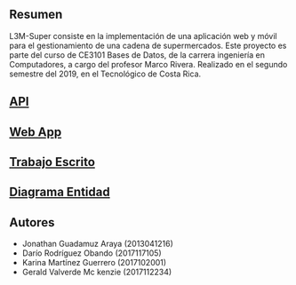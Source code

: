 ## Resumen

L3M-Super consiste en la implementación de una aplicación web y móvil para el gestionamiento de una cadena de supermercados.
Este proyecto es parte del curso de CE3101 Bases de Datos, de la carrera ingeniería en Computadores, a cargo del profesor Marco Rivera. Realizado en el segundo semestre del 2019, en el Tecnológico de Costa Rica. 

## [API](https://github.com/geraldvm/L3M-Super/tree/API)

## [Web App](https://github.com/geraldvm/L3M-Super/tree/Angular)

## [Trabajo Escrito](https://docs.google.com/document/d/1WHFvl9nKH98LY8bJmOnS63uAU8NcL9QrGbJC7pzCX3M/edit?usp=sharing)

## [Diagrama Entidad](https://www.draw.io/?lightbox=1&highlight=0000ff&edit=_blank&layers=1&nav=1&title=TareaCortaDB#R7R1bc6O2%2Btdkpn2wByFxe3Ti7DZt1knj7G7blwyxScxZ26QEZ5P99QdsZKOLAWOBpHR35pwaEJfou99P4Nni9WPsP80%2BRdNgfmIa09cTODwxTYA8I%2F1PduYNn7HQ5sxjHE7zc7sT4%2FBHkJ%2FMb3xchdPgmViYRNE8CZ%2FIk5NouQwmCXHOj%2BPoO7nsIZqTb33yHwPmxHjiz9mzX8NpMtucdS1jd%2F63IHyc4TcDI7%2By8PHi%2FMTzzJ9G3wun4PkJPIujKNn8WryeBfNs9%2FC%2BbO77sOfq9sPiYJnUuSG5Wjys%2FglPL6%2F%2BXMInMLv4PHjpATP%2FuOQN%2F8XBNN2A%2FDCKk1n0GC39%2Bfnu7GkcrZbTIHuskR7t1lxG0VN6EqQn%2FxckyVsOTX%2BVROmpWbKY51eD1zD5q%2FD77%2BxRfSs%2FGr7mT14fvOGD5XSQwTM9XEbLYHPmQzif59fZ7ch36DlaxZOgbA9ytPLjxyApW5cvzDao8IZ8tz8G0SJI4rd0QRzM%2FSR8ITHIzxHxcbtuB6v0Rw6uQ0BnSwHdMv32v3bwyg7%2F3oIoPdhBb31UF3wpdTxlb5yHy28FDDH6nlnEEtA3DLscT9KD6yAO000O4jZw4zdj%2BO%2F4H%2Bh9Rdc%2FjDvjj9U9eumZjmjcWN%2Babpn%2FVljwFIXL5Lnw5OvsRLogZ7imlz8xZ7cMT6DWQ9sqW5%2F%2B2HzBvrcZxN3ANci%2FZ7O9%2BV1ln2E5feQYluumP00PAUR%2BlQ36%2BQXg2Mihdm0DHOYta6La7vwRdOZtXvfiz1ck2AqUlwSvCUkocfAc%2FvDv1wsyHMxBl662Tk%2BsYXrGn4ePy%2FTEJMXKDFVPX4I4CVPRM8gvLMLpdE21c%2F8%2BmJ%2F6k2%2BPa%2Fo9i%2BZRvH4vfFj%2F46J4KdPIXhW8En9NLkHzTyaEFIHB%2BV1GH3oWJOCUQ%2B0wFN8hA14SPTw8B8eCkkulNmrAMinOJEz47QTe34UrCgg%2F7tZBQ5bw40PS0pMoS9FSBFECF5EsHShElGUYWIDk%2BPPZ55vx4JIBKEl732dhEoyf%2FDV%2Bf0%2FtDxLWDyl5FIAy9QP3YZLRcxJH34LCFXviBvd8cIE9gNkLgK0IxLuP7ZjvO%2BMBYItgVjAcbGM%2FSI5SEx0pWmIjHteOZtmcN5osb%2BSuQ7JYY9lXF%2BhpFC3u44DFg%2Fk8taKDwynJCtwp4lGSa95DO1PPH6JlglEMCSAriyKrXl2yojVSYbssx%2FhSym5GNcnDkkUe5pfhXXwTfZmBrw4cvNw509dZD0rlhwcBrhk%2FfE4BklAgX58rAL1TpOCCwVRKncSmS4Fp%2FpK%2B62z0qw5KZRmei9ApLRu7CbfsV3WlkoXnzZWO%2BiQt%2BLZCTpo%2ByRpew%2BB5EodPk%2FDkDJ6cwmWXioaALXaship7a7oF%2FoCfOvvh8serqZSo5ctnXYz66%2By0Kdyry7raoyvW1TAM42CiK%2BeCiOJchvQdbuJglWQWYc5F8K0dG%2BuccwGoJevCn10gqttgnhHUwEtZSqQZTZnKkZTL7K8%2B2kE5reyjQbOKCGsRWWmctpLITOHxjnoRWGRSiLQnunloZJh%2Bj1MRGbYorZhaXxEZhjbq7%2BK1huXaxMOgB8k%2Fck%2BguIE16Nyi65c%2FV9%2Fug5eP7tfR7G38pccJMWgRLCrnBwIMe8NxyEg7dsuoa9g7795%2F12I8w6jJ%2FBxpKgafab8n%2BnUEOuZs6JH0q7xfzrHei%2FLSBRmqFVh0XLmwc5r4pVSx7uoD3VYK6K5UX6TeFn19mHuyYM4NHUnm0WaRzo2aMCd1LFABcyJGej%2BPJt9uZ%2BHyhAyUghrIQSUHisWVbgKnjcxJOi5lexXmpGmVrSfNSVHpnibrmtJCbywjSiHxXARt1RVFTA9Ft%2BLN4HTw%2B2B4dcMAUYNA7h5%2FisRArqePKq6cJV23ZshyZUl2LkfEeRy6ccRSBBbBEk1oEuSpviOM4xS5vrn6cn6uJ3%2FsbR3f2BHudMgg%2BWn52vFH0DeAQ1o%2F9u7EXi6ZHtEVcy2yzrphTvxERQxhjjJ5tolyTldzn0UVfRI10j%2BNIj3Dqkd6rQU9MTfWgfZaI5S6qUzySrNKv1tqMpMQiWSBPmm19kBdodQeZUiNf%2Bntj4N1%2FXFQuOhp5GRJP5hmzBT%2BHOc04WdOaxShUc0srI1gSHhkpyGC2SSCYU1gnxuv6oZ2%2FHiAzeYfMUiqi9WKBDryHLVq7kez%2B9Hq4mz0%2FOkPc%2FHvv99Okw932JB%2Bx0FDuQVXPJ7DBYQqMo0yNnC5xV6WAzyr7IZ2WI5CWUZOTTULHIa1KkhBtXpKIKnJ6800H5Vhzt9kqAgbohQZgCrYkOkceQN2VLbKtxCbLa6FqlRKkEJinobjkOBQSHEqJSnSwT%2F8fHZ7xUBUQ%2F9%2B7RYOrQVAsZX%2FfkpZe%2FJrV6FU94EajTFg3c4YinluIWtnn20IYRo%2BRqd%2BKq6eu6QI4YEOm%2FKnyS9JhVLbMxGdNev62gzDPczb1ml4EWc2SaC9ZooowmnVGCer9EqEG1Lyb2jHK4y3taiMxMEkjM6ixVPcafhTBCNg%2B0lB6ZxAbjpWE07gQagyJ3A14wQmlSLYq3TGG27ZDS1xAtbCzLTmVQof3Wq9UwuAju%2FastkAYq2%2Bi8XTKnjWb3dpbcvpMKuE709gtpZNflTe46dKrBPVNXLE53GJ8fhhh0TtWCd1Q0vhdxZJx58%2FXYwuxrc3g%2BHV3TUvu3MWLe5XzwfzgYeHB3PC9fxM7XvbEpZHQ9V%2BmB6HEUAOI9g23xCf%2B65QfEex8E51SrvZCj1z6M91%2Bi7c%2FTPJJhKu4RGXLfIF4lpK8HdB0vSNio4qDURLLRHAlad1FWxLeAfYfRhjOlTGnouMWmjRIIwNiBd5gqPS%2FKbDpky21Sz577DCTCH6ylHIarejrnDMPVsN9sZPuXIYNUSLOGIp2QiZr2DSjZRyxDoSHWiHFH5s%2B0NRAGtxKinaGuY81OIYpYpOZU6DtBq%2F0s8uwPNDMJn5mnpqLYrcpGfgW8qEbPTrQIWHP3aiCZYIV8cpFa4tTxSzWBt%2FTaE3wWOYUZN2NEo5Smzb7cuuILPYPuUfIv18qBaga5BcTzYDxNDWymvqrkFS0BsM4B3JBrnxLGENYSyOwdKN9tHMXnE81A1L5SuxbHWuxvYK1shFNDZwsLdV3UxHiw0pfjkfDS%2F0dHeblMZq83LyunV323Ld3f1DGnp11G%2BrJTfPoX5EQMVGYEU1zHYuesP1uIC55oDfPXd3xtVZxqBvuxpbWOPXntG3kaN8Cy9MYsV00qtP1%2Bsw5jkrndVm63QsmNcio2OmLrcdaxM%2FhIwSNT5jqdtbw25nrjvbMD9zLSPTtZz8%2F0m%2Ba3huv3jVJp%2FfcqzTViY1UWlM4%2B9dR7FPhI5BoJYdXpxp3b9FHRcTCJAByKPUIcOS7%2BhyFPLGHKfbN40ZH0GcnGKBUnnRuhhgxofjbkpdUSqb5z8OFv5St7gRpOc4bafRyXObsiH1NRM8f026DctN%2FefZmvbBdtnXfFMsMbsP6OJqJRilqQ6j1C3ZF6sTKjHKUnXHdvtO4TqVTNGy28I0GUrX1xmNyUaI2wIhN%2FeCqOu2cFi3xc354PLin8FwoKE%2Fmq5x8Xg1r916Lhw2%2Fn1i2vOMHFbpj8fsB9FbdXMtfdf2smbqCN39fZuWKk8asoqell06HbrISHp4HA9zobM7Rv4kXIQalsk5lDbnSG8y4cpV5Zo4pHAfL%2Fm6nFu30AODVHKIzME9DnE8taJuy6amYlPr28nMd1mlYezP%2FTiMrqM4M%2FN0o3lq0y1HvgHnatSfrTXird09X63WMi6bn7MWihfLx9Ts0U0i0uqcBWTThqcRbfDz%2BCuHfreRGsLv%2FVm3f6UiAtKkBJ5T0UGGGUVV1kCGfRv0%2Bq4Jt9O9bVo6e%2F31xG%2B8hvxjWy5bMtlA0y%2FpF5yNfmXIQxf%2FC6ZsIf4Xy8MToJTwv%2FDJTyPl%2FiCO1DQ4fQQnq5tDDDtKcwAG3f3ZoB%2Byh0Mwj9r6sXZP6jY5DbK8RovktFKiE5JybENSJvSU9%2FkCQ3YnGI8s7PJcW0qIKHsJXdLQnP%2FgTOjKobYdRY2AQWVwINdrECfiPNe1%2BsDe%2FiM7DSNk9eH%2ByghBHQnSb7Dp1%2B5X68QRjuRxMZ7nkRLblNM6nZb1rdMRf6Eac2UAoHqfozzhbC8BAZow8wYEe2%2BAoPSGCiMGAFRGsKAJwfJy%2BymKdFuLQ3Mnfmg6%2Frqc0Qhp4mCTjROVT6UHQK5%2B0izi0X3Aozb33LPL7Th0OLLaFM5%2BDuXRHkD0WztQFzjNRm6jxJ%2Bz2K1z%2FptrkXsLu0w%2B5CrYJrvtF%2Bejc2bb1c5lQVQkGppdVuHwmYtUvqzLzCAuTtbt1C6%2BgehRpPROEmeYrh2Q15az0%2F68uHORRsREuXKPDmI1p6a6FW2KBK0Yd4XtVqR1UCYltf5ofaVsU99FY4KdgxxHrTutYS2bSVmsEPaXSTj1p7px031TKuVxU6nMtPNBTPxqhJo8UZUJEHT5lyk4da1sk5jJLl%2FS7dYtba1n0x0rurS8uNvLVn3pPmSO7ovvIavL3EA%2BEkuO3x00ZrrDFsdlKCmb25meR%2BJR1SToihvaYY9sC5pNExMG33AEaONQJ%2F1K6R6cLlKwhJl3HGRQnkarjbsaVJM5429fD8bbICVAHD7QzUTP1GCkehM63BEvLssH6D5C4pQeTZoZN1CTjlCDanc7Ed6s4jimzppfuBZsGr7gUrDfr25Gg%2BGgUCVWuMhZfzk4vboZXO5b%2Fx%2BnaghIsxwYNuRK906pmlWiBkOth%2BJAqmyt25k4pWnPhU3ekAqvWRcmi90uE6jP0kkRuZ30%2BKmQHJE%2FpJAvIZp2OvKwOKQ4tHDzjmqgtsVCoeTOj4YJCRGHPFTPsSq6Xq7V%2FBycPqtMewTH9fq73giImlXDpsoKiik7dPsawyxX6RFOR99zQzsqPWeYrRaJMaUULqQ%2BAHqIFP%2FYO6REakwp7RUrL8%2FvBuOLj6PMv%2BKxDPCn7OIVfLpkyoLHm7PRsexiTW%2BOOn99ORhdXF7u1f%2F%2F4%2Fp8ylFJFuu5fG9dl%2Fo8kuytO6RnHT%2BbTd4cM8gx5kvJRxFjHrLGfF4hz%2BKCzrlfKcHRFrTnSfePIznjKpWKBqK6tfPC842aZUjQwUC7A9UYsdqUvqoxRnoxpbOAsqJUKmorxfdy%2FWmd0JL%2B72p8XtuFmjmENifvY3pZhf6ltluuZyJqVnWnwzu4YGw0bolydyjJyRsn0TUXATgvW1ZGCBvTpAufetveqRVFQgeLE0iVXmPfy%2F4SK%2BvIG3qgwv3To%2BvEDr8DtS8Tt%2BNjtWwqUcpThEhG18Y9QnWRjJwBjOPzu7Uk%2FOkzOsDUMakoFrS5voVu3UacyY8pZG9%2FJmykW06Bi5scJ8YRlB7GUZQU6TbdptmnaBpkK%2F4P)

## Autores
* Jonathan Guadamuz Araya (2013041216)
* Darío Rodríguez Obando (2017117105)
* Karina Martínez Guerrero (2017102001)
* Gerald Valverde Mc kenzie (2017112234)

